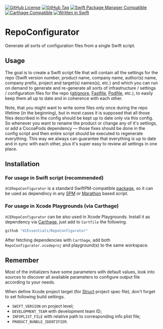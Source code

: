 [![GitHub License](https://img.shields.io/github/license/XCEssentials/RepoConfigurator.svg?longCache=true)](LICENSE)
[![GitHub Tag](https://img.shields.io/github/tag/XCEssentials/RepoConfigurator.svg?longCache=true)](https://github.com/XCEssentials/RepoConfigurator/tags)
[![Swift Package Manager Compatible](https://img.shields.io/badge/SPM-compatible-brightgreen.svg?longCache=true)](Package.swift)
[![Carthage Compatible](https://img.shields.io/badge/Carthage-compatible-brightgreen.svg?longCache=true)](https://github.com/Carthage/Carthage)
[![Written in Swift](https://img.shields.io/badge/Swift-4.2-orange.svg?longCache=true)](https://swift.org)

# RepoConfigurator

Generate all sorts of configuration files from a single Swift script.

## Usage

The goal is to create a Swift script file that will contain all the settings for the repo (Swift version number, product name, company name, author(s) name, company prefix, project and target(s) names(s), etc.) and which you can run on demand to generate and re-generate all sorts of infrastructure / settings / configuration files for the repo ([gitignore](https://git-scm.com/docs/gitignore), [Fastfile](https://fastlane.tools/), [Podfile](https://guides.cocoapods.org/syntax/podfile.html), etc.), to easily keep them all up to date and in coherence with each other.

Note, that you might want to write some files only once during the repo lifetime (in the beginning), but in most cases it is supposed that all those files described in the config should be kept up to date only via this config. So whenever you want to rename the product or change any of it's settings, or add a CocoaPods dependency — those fixes should be done in the config script and then entire script should be executed to regenerate everything. This way we always can guarantee that everything is up to date and in sync with each other, plus it's super easy to review all settings in one place.

## Installation

### For usage in Swift script (recommended)

`XCERepoConfigurator` is a standard SwiftPM-compatible [package](Package.swift), so it can be used as dependincy in any [SPM](https://github.com/apple/swift-package-manager/tree/master/Documentation) or [Marathon](https://github.com/JohnSundell/Marathon) based script.

### For usage in Xcode Playgrounds (via Carthage)

`XCERepoConfigurator` can be also used in Xcode Playgrounds. Install it as dependency via [Carthage](https://github.com/Carthage/Carthage), just add to `Cartfile` the following.

```ruby
github "XCEssentials/RepoConfigurator"
```

After fetching dependencies with `Carthage`, add both `RepoConfigurator.xcodeproj` and playground(s) to the same workspace.

## Remember

Most of the initializers have some parameters with default values, look into sources to discover all available parameters to configure output file according to your needs.

When define Xcode project target (for [Struct](https://github.com/lyptt/struct) project spec file), don't forget to set following build settings.
- `SWIFT_VERSION` on project level;
- `DEVELOPMENT_TEAM` with development team ID;
- `INFOPLIST_FILE` with relative path to corresponding info plist file;
- `PRODUCT_BUNDLE_IDENTIFIER`.
